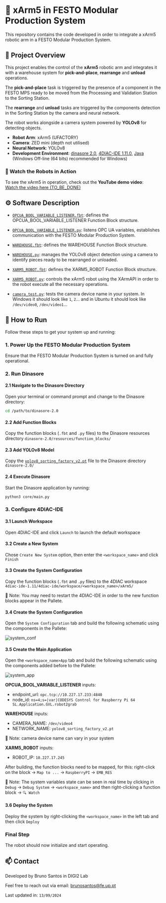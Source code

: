 # 🦾 xArm5 in FESTO Modular Production System

This repository contains the code developed in order to integrate a xArm5 robotic arm in a FESTO Modular Production System.

## 📌 Project Overview

This project enables the control of the **xArm5** robotic arm and integrates it with a warehouse system for **pick-and-place**, **rearrange** and **unload** operations. 

The **pick-and-place** task is triggered by the presence of a component in the FESTO MPS ready to be moved from the Processing and Validation Station to the Sorting Station.

The **rearrange** and **unload** tasks are triggered by the components detection in the Sorting Station by the camera and neural network.

The robot works alongside a camera system powered by **YOLOv8** for detecting objects.

 - **Robot Arm**: xArm5 (UFACTORY)
 - **Camera**: ZED mini (depth not utilised)
 - **Neural Network**: YOLOv8
 - **Development Environment**: [dinasore 2.0](https://github.com/DIGI2-FEUP/dinasore), [4DIAC-IDE 1.11.0](https://eclipse.dev/4diac/en_dow.php), [Java](https://www.java.com/pt-BR/download/manual.jsp) (Windows Off-line (64 bits) recommended for Windows)

### 🎥 Watch the Robots in Action
 To see the xArm5 in operation, check out the **YouTube demo video**:  
 [Watch the video here (TO_BE_DONE)](TO_BE_DONE)

## ⚙️ Software Description

  - [`OPCUA_BOOL_VARIABLE_LISTENER.fbt`](OPCUA_BOOL_VARIABLE_LISTENER.fbt): defines the OPCUA_BOOL_VARIABLE_LISTENER Function Block structure.
  
  - [`OPCUA_BOOL_VARIABLE_LISTENER.py`](OPCUA_BOOL_VARIABLE_LISTENER.py): listens OPC UA variables, establishes communication with the FESTO Modular Production System.

  - [`WAREHOUSE.fbt`](WAREHOUSE.fbt): defines the WAREHOUSE Function Block structure.
  
  - [`WAREHOUSE.py`](WAREHOUSE.py): manages the YOLOv8 object detection using a camera to identify pieces ready to be rearranged or unloaded.
   
  - [`XARM5_ROBOT.fbt`](XARM5_ROBOT.fbt): defines the XARM5_ROBOT Function Block structure.
   
  - [`XARM5_ROBOT.py`](XARM5_ROBOT.py): controls the xArm5 robot using the XArmAPI in order to the robot execute all the necessary operations.

  - [`camera_test.py`](camera_test.py): tests the camera device name in your system. In Windows it should look like `1`, `2`... and in Ubuntu it should look like `/dev/video0`, `/dev/video1`...

## 🚀 How to Run

Follow these steps to get your system up and running:

### 1. Power Up the FESTO Modular Production System

 Ensure that the FESTO Modular Production System is turned on and fully operational.

### 2. Run Dinasore

#### 2.1 Navigate to the Dinasore Directory

Open your terminal or command prompt and change to the Dinasore directory:

 ```bash
 cd /path/to/dinasore-2.0
 ```

#### 2.2 Add Function Blocks

Copy the function blocks (`.fbt` and `.py` files) to the Dinasore resources directory `dinasore-2.0/resources/function_blocks/`

#### 2.3 Add YOLOv8 Model

Copy the [`yolov8_sorting_factory_v2.pt`](yolov8_sorting_factory_v2.pt) file to the Dinasore directory `dinasore-2.0/`

#### 2.4 Execute Dinasore

Start the Dinasore application by running:

 ```bash
 python3 core/main.py
 ```

### 3. Configure 4DIAC-IDE

#### 3.1 Launch Workspace

Open 4DIAC-IDE and click `Launch` to launch the default workspace

#### 3.2 Create a New System

Chose `Create New System` option, then enter the `<workspace_name>` and click `Finish`

#### 3.3 Create the System Configuration

Copy the function blocks (`.fbt` and `.py` files) to the 4DIAC workspace `4diac-ide-1.11/4diac-ide/workspace/<workspace_name>/xArm5/`

📝 Note: You may need to restart the 4DIAC-IDE in order to the new function blocks appear in the Pallete.

#### 3.4 Create the System Configuration

Open the `System Configuration` tab and build the following schematic using the components in the Pallete:

![system_conf](https://github.com/user-attachments/assets/3a492057-6bf1-4bc0-9926-caf9315dd2d5)

#### 3.5 Create the Main Application

Open the `<workspace_name>App` tab and build the following schematic using the components added before to the Pallete:

![system_app](https://github.com/user-attachments/assets/8d137549-0138-4a95-9a01-0835e371e28b)

**OPCUA_BOOL_VARIABLE_LISTENER** inputs:
 - endpoint_url: `opc.tcp://10.227.17.233:4840`
 - node_id: `ns=4;s=|var|CODESYS Control for Raspberry Pi 64 SL.Application.GVL.robot2grab`

**WAREHOUSE** inputs:
 - CAMERA_NAME: `/dev/video4`
 - NETWORK_NAME: `yolov8_sorting_factory_v2.pt`

📝 Note: camera device name can vary in your system

**XARM5_ROBOT** inputs:
 - ROBOT_IP: `10.227.17.245`

After building, the function blocks need to be mapped, for this: right-click on the block -> `Map to ...` -> `RaspberryPI` -> `EMB_RES`

📝 Note: The system variables state can be seen in real time by clicking in `Debug` -> `Debug System` -> `<workspace_name>` and then right-clicking a function block -> `🔍 Watch`

#### 3.6 Deploy the System

Deploy the system by right-clicking the `<workspace_name>` in the left tab and then click `Deploy`

### Final Step

The robot should now initialize and start operating.


## 📫 Contact

Developed by Bruno Santos in DIGI2 Lab

Feel free to reach out via email: brunosantos@fe.up.pt

Last updated in: ``13/09/2024``

